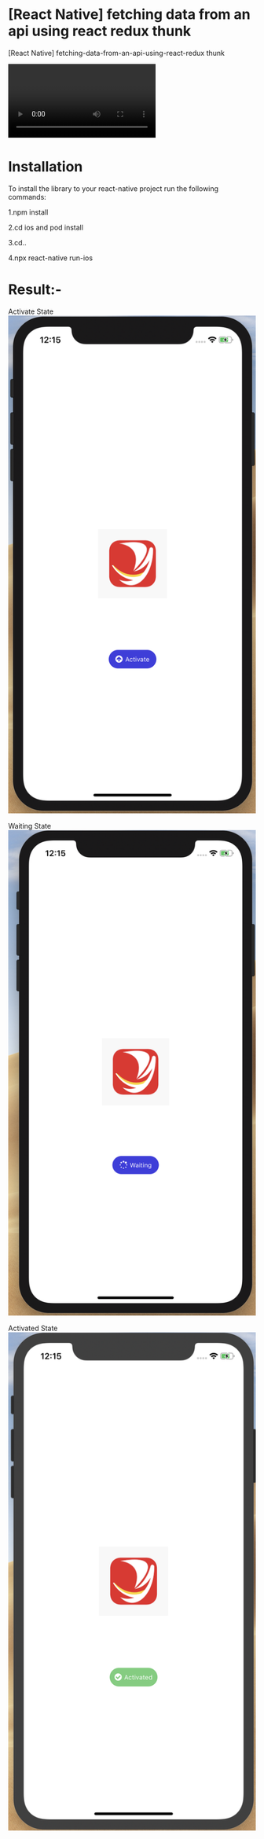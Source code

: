 # [React Native] fetching data from an api using react redux thunk
[React Native] fetching-data-from-an-api-using-react-redux thunk


![ReactNative mobile app  UI PAGE (WireFrame)](https://github.com/VinVinay/-React-Native-fetching-data-from-an-api-using-react-redux-using-thunk/blob/master/screenshots/Screen%20Recording%202020-03-04%20at%2012.22.36%20AM.mov)


# Installation

To install the library to your react-native project run the following commands:


1.npm install

2.cd ios and pod install

3.cd..

4.npx react-native run-ios


# Result:-

Activate State
![Activate State](https://github.com/VinVinay/-React-Native-fetching-data-from-an-api-using-react-redux-using-thunk/blob/master/screenshots/Activate.png)

Waiting State
![Waiting State](https://github.com/VinVinay/-React-Native-fetching-data-from-an-api-using-react-redux-using-thunk/blob/master/screenshots/Waiting.png)


Activated State
![Activated State](https://github.com/VinVinay/-React-Native-fetching-data-from-an-api-using-react-redux-using-thunk/blob/master/screenshots/Activated.png)
